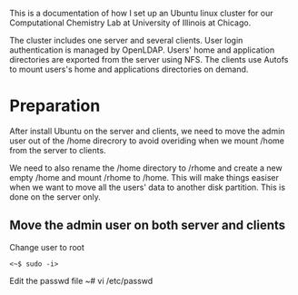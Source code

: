
This is a documentation of how I set up an Ubuntu linux cluster for our Computational Chemistry Lab at 
University of Illinois at Chicago.

The cluster includes one server and several clients. User login authentication is managed by OpenLDAP.
Users' home and application directories are exported from the server using NFS. 
The clients use Autofs to mount users's home and applications directories on demand.

# Preparation
After install Ubuntu on the server and clients, we need to move the admin user out of the /home direcrory 
to avoid overiding when we mount /home from the server to clients.

We need to also rename the /home directory to /rhome and create a new empty /home and mount /rhome to /home.
This will make things easiser when we want to move all the users' data to another disk partition.
This is done on the server only.

## Move the admin user on both server and clients

Change user to root

`<~$ sudo -i>`

Edit the passwd file
~# vi /etc/passwd

